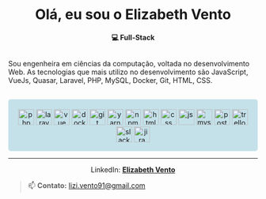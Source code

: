# <div align="center">Olá, eu sou o Elizabeth Vento</div>
#### <div align="center">  💻 Full-Stack </div>


<p style="margin: 30px 0">
Sou engenheira em ciências da computação, voltada no desenvolvimento Web. As tecnologias que mais utilizo no 
desenvolvimento são JavaScript, VueJs, Quasar, Laravel, PHP, MySQL,  Docker, Git, HTML, CSS.

</p>

<p style="background: #c4e1ea; padding: 20px 20px 15px; border-radius: 5px" align="center">
  <img
    src="https://cdn.jsdelivr.net/gh/devicons/devicon/icons/php/php-original.svg"
    alt="php"
    width="32"
  />
  <img
    src="https://cdn.jsdelivr.net/gh/devicons/devicon/icons/laravel/laravel-plain-wordmark.svg"
    alt="laravel"
    width="32"
  />
  <img
    src="https://cdn.jsdelivr.net/gh/devicons/devicon/icons/vuejs/vuejs-original-wordmark.svg"
    alt="vue"
    width="32"
  />
  <img
    src="https://cdn.jsdelivr.net/gh/devicons/devicon/icons/docker/docker-original-wordmark.svg"
    alt="docker"
    width="32"
  />
  <img
    src="https://cdn.jsdelivr.net/gh/devicons/devicon/icons/git/git-original-wordmark.svg"
    alt="git"
    width="32"
  />
  <img
    src="https://cdn.jsdelivr.net/gh/devicons/devicon/icons/yarn/yarn-original-wordmark.svg"
    alt="yarn"
    width="32"
  />
  <img
    src="https://cdn.jsdelivr.net/gh/devicons/devicon/icons/npm/npm-original-wordmark.svg"
    alt="npm"
    width="32"
  />
  <img
    src="https://cdn.jsdelivr.net/gh/devicons/devicon/icons/html5/html5-original-wordmark.svg"
    alt="html"
    width="32"
  />
  <img
    src="https://cdn.jsdelivr.net/gh/devicons/devicon/icons/css3/css3-original-wordmark.svg"
    alt="css"
    width="32"
  />
  <img
    src="https://cdn.jsdelivr.net/gh/devicons/devicon/icons/javascript/javascript-original.svg"
    alt="js"
    width="32"
  />
  <img
    src="https://cdn.jsdelivr.net/gh/devicons/devicon/icons/mysql/mysql-original-wordmark.svg"
    alt="mysql"
    width="32"
  />
  <img
    src="https://cdn.jsdelivr.net/gh/devicons/devicon/icons/postgresql/postgresql-original-wordmark.svg"
    alt="postgre"
    width="32"
  />
  <img
    src="https://cdn.jsdelivr.net/gh/devicons/devicon/icons/trello/trello-plain-wordmark.svg"
    alt="trello"
    width="32"
  />
  <img
    src="https://cdn.jsdelivr.net/gh/devicons/devicon/icons/slack/slack-original.svg"
    alt="slack"
    width="32"
  />
  <img
    src="https://cdn.jsdelivr.net/gh/devicons/devicon/icons/jira/jira-original-wordmark.svg"
    alt="jira"
    width="32"
  />
</p>

---

<p align="center">
LinkedIn:
<b>
  <a href="https://www.linkedin.com/in/elizabeth-vento-126207100/">Elizabeth Vento</a>
</b>
</p>

> 📫 **Contato:** lizi.vento91@gmail.com